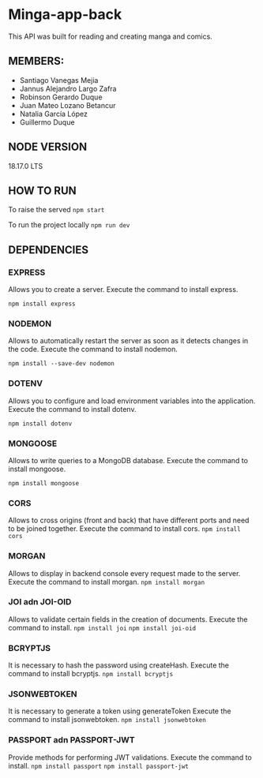 # Minga-app-back

This API was built for reading and creating manga and comics.

## MEMBERS:
- Santiago Vanegas Mejia
- Jannus Alejandro Largo Zafra
- Robinson Gerardo Duque
- Juan Mateo Lozano Betancur
- Natalia García López
- Guillermo Duque


## NODE VERSION
18.17.0 LTS

## HOW TO RUN
To raise the served
```npm start```

To run the project locally
```npm run dev```

## DEPENDENCIES

### EXPRESS
Allows you to create a server.
Execute the command to install express.

```npm install express```

### NODEMON
Allows to automatically restart the server as soon as it detects changes in the code.
Execute the command to install nodemon.

```npm install --save-dev nodemon```

### DOTENV
Allows you to configure and load environment variables into the application.
Execute the command to install dotenv.

```npm install dotenv```

### MONGOOSE
Allows to write queries to a MongoDB database.
Execute the command to install mongoose.

```npm install mongoose```

### CORS
Allows to cross origins (front and back) that have different ports and need to be joined together.
Execute the command to install cors.
```npm install cors```

### MORGAN
Allows to display in backend console every request made to the server.
Execute the command to install morgan.
```npm install morgan```

### JOI adn JOI-OID
Allows to validate certain fields in the creation of documents.
Execute the command to install.
```npm install joi```
```npm install joi-oid```

### BCRYPTJS
It is necessary to hash the password using createHash.
Execute the command to install bcryptjs.
```npm install bcryptjs```

### JSONWEBTOKEN
It is necessary to generate a token using generateToken
Execute the command to install jsonwebtoken.
```npm install jsonwebtoken```

### PASSPORT adn PASSPORT-JWT
Provide methods for performing JWT validations.
Execute the command to install.
```npm install passport```
```npm install passport-jwt```
